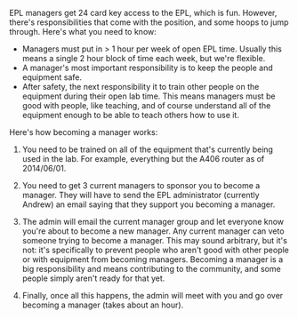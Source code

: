 EPL managers get 24 card key access to the EPL, which is fun. However, there's responsibilities that come with the position, and some hoops to jump through. Here's what you need to know:

- Managers must put in > 1 hour per week of open EPL time. Usually this means a single 2 hour block of time each week, but we're flexible.
- A manager's most important responsibility is to keep the people and equipment safe.
- After safety, the next responsibility it to train other people on the equipment during their open lab time. This means managers must be good with people, like teaching, and of course understand all of the equipment enough to be able to teach others how to use it.

Here's how becoming a manager works:

1. You need to be trained on all of the equipment that's currently being used in the lab. For example, everything but the A406 router as of 2014/06/01.

2. You need to get 3 current managers to sponsor you to become a manager. They will have to send the EPL administrator (currently Andrew) an email saying that they support you becoming a manager.

3. The admin will email the current manager group and let everyone know you're about to become a new manager. Any current manager can veto someone trying to become a manager. This may sound arbitrary, but it's not: it's specifically to prevent people who aren't good with other people or with equipment from becoming managers. Becoming a manager is a big responsibility and means contributing to the community, and some people simply aren't ready for that yet.

4. Finally, once all this happens, the admin will meet with you and go over becoming a manager (takes about an hour). 
